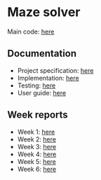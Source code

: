 
# Maze solver
Main code: [here](main)

## Documentation

- Project specification: [here](documentation/project_specification.md) <br />
- Implementation: [here](documentation/implementation.md)
- Testing: [here](documentation/testing.md) <br/>
- User guide: [here](documentation/user_guide.md) <br/>

## Week reports

- Week 1: [here](week_reports/week1_report.md) <br/>
- Week 2: [here](week_reports/week2_report.md) <br/>
- Week 3: [here](week_reports/week3_report.md) <br/>
- Week 4: [here](week_reports/week4_report.md) <br/>
- Week 5: [here](week_reports/week5_report.md) <br/>
- Week 6: [here](week_reports/week6_report.md) <br/>


